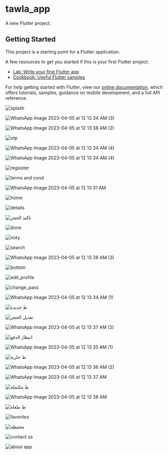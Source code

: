 # tawla_app

A new Flutter project.

## Getting Started

This project is a starting point for a Flutter application.

A few resources to get you started if this is your first Flutter project:

- [Lab: Write your first Flutter app](https://flutter.dev/docs/get-started/codelab)
- [Cookbook: Useful Flutter samples](https://flutter.dev/docs/cookbook)

For help getting started with Flutter, view our
[online documentation](https://flutter.dev/docs), which offers tutorials,
samples, guidance on mobile development, and a full API reference.

![splash](https://user-images.githubusercontent.com/122188401/229960544-0fafb88a-4933-49f3-8afe-6bf5a11e1e94.jpeg)

![WhatsApp Image 2023-04-05 at 12 13 34 AM (3)](https://user-images.githubusercontent.com/122188401/229960778-6dee0892-e843-4bf5-9904-446800abd49e.jpeg)

![WhatsApp Image 2023-04-05 at 12 13 38 AM (2)](https://user-images.githubusercontent.com/122188401/230521469-74caf82c-6699-4e85-80d4-d68dc170c23c.jpeg)

![otp](https://user-images.githubusercontent.com/122188401/229962767-29058897-8154-47b9-a55d-7cc918083cfa.jpeg)

![WhatsApp Image 2023-04-05 at 12 13 34 AM (4)](https://user-images.githubusercontent.com/122188401/229962463-d8062d4b-0b49-416e-ad02-eb067a662c09.jpeg)

![WhatsApp Image 2023-04-05 at 12 13 34 AM (4)](https://user-images.githubusercontent.com/122188401/229963753-891410b3-48e0-4bc3-bab0-63c4e2dd5b25.jpeg)

![regsister](https://user-images.githubusercontent.com/122188401/229963835-6fa6fce8-d85c-411a-a9ac-4aeb1079e49e.jpeg)

![terms and cond](https://user-images.githubusercontent.com/122188401/229963946-7ba6ec2f-7f50-4244-aa78-209532582f0e.jpeg)

![WhatsApp Image 2023-04-05 at 12 13 31 AM](https://user-images.githubusercontent.com/122188401/229964013-2d563b68-ec95-42e4-8b44-176e2ea4d33b.jpeg)

![home](https://user-images.githubusercontent.com/122188401/229964112-220d4068-e7bd-45c9-be82-ca9421b6781d.jpeg)

![details](https://user-images.githubusercontent.com/122188401/230517801-934247c3-2de5-4e3c-9ecc-4e0cd436d37b.jpg)

![تاكيد الحجز](https://user-images.githubusercontent.com/122188401/230519664-a67d61d4-43ba-4bf9-b23d-ac7a6a4fbf36.jpg)

![done](https://user-images.githubusercontent.com/122188401/230517931-e4cf08de-2197-4568-bf71-b9d4171aba6b.jpeg)

![noty](https://user-images.githubusercontent.com/122188401/230518257-1c28427f-7f04-4d4d-82f2-110b314078d4.jpeg)

![search](https://user-images.githubusercontent.com/122188401/230518297-1e7e96e7-ef59-45c0-833d-541e7c619cb3.jpeg)

![WhatsApp Image 2023-04-05 at 12 13 38 AM (3)](https://user-images.githubusercontent.com/122188401/230518352-cefc053a-d2f5-4332-a836-8be6a3e3f0f0.jpeg)

![bottom](https://user-images.githubusercontent.com/122188401/230518394-4d1c23ed-02d6-4edf-a19d-015cf2c1be9c.jpeg)

![edit_profile](https://user-images.githubusercontent.com/122188401/230520893-f8e5c047-1188-472b-a39e-eaf190e295fe.jpeg)

![change_pass](https://user-images.githubusercontent.com/122188401/230521031-c696fc5c-7e44-4e97-8ba8-efed29ccebe5.jpeg)

![WhatsApp Image 2023-04-05 at 12 13 34 AM (1)](https://user-images.githubusercontent.com/122188401/230518456-63d2efda-3884-4bb0-aa70-c51f50f10ea5.jpeg)

![ط جديدة](https://user-images.githubusercontent.com/122188401/230518568-29e8e054-f09a-4544-b690-d3b249b57032.jpg)

![تعديل الحجز](https://user-images.githubusercontent.com/122188401/230519710-445488ce-4f27-4fb1-9a88-774f1ac588cd.jpg)

![WhatsApp Image 2023-04-05 at 12 13 37 AM (2)](https://user-images.githubusercontent.com/122188401/230519797-cd0b988b-e055-4081-8280-e3a78217f3df.jpeg)

![انتظار الدفع](https://user-images.githubusercontent.com/122188401/230519882-c73c4904-7a31-492c-92a3-49f409bcd73a.jpg)

![WhatsApp Image 2023-04-05 at 12 13 35 AM (1)](https://user-images.githubusercontent.com/122188401/230520023-9daf195e-0f66-46f1-8337-3cb888189661.jpeg)

![ط جارية](https://user-images.githubusercontent.com/122188401/230520132-925b8486-5344-4d4e-9b86-30ca9a54f8ef.jpg)

![WhatsApp Image 2023-04-05 at 12 13 36 AM (2)](https://user-images.githubusercontent.com/122188401/230520208-58c004dc-4574-4ecd-935e-961bb5c3e4a3.jpeg)

![WhatsApp Image 2023-04-05 at 12 13 37 AM](https://user-images.githubusercontent.com/122188401/230520308-7eb06c56-4d6f-4391-b432-79ce6b3a57d7.jpeg)

![ط مكتملة](https://user-images.githubusercontent.com/122188401/230520349-bc5942e2-7169-4125-8688-a8b9bc95466e.jpg)

![WhatsApp Image 2023-04-05 at 12 13 38 AM](https://user-images.githubusercontent.com/122188401/230520447-81d8b4b6-369d-4f07-b87f-4fa870b7b027.jpeg)

![ط ملغاة](https://user-images.githubusercontent.com/122188401/230520484-ffab7f82-bcd0-4ac3-a4d6-0e5b9ac5bed7.jpg)

![favorites](https://user-images.githubusercontent.com/122188401/230520598-0e77a614-b6ae-4673-a6f2-84797aabdd10.jpeg)

![محفظة](https://user-images.githubusercontent.com/122188401/230520674-ed88a700-3c7a-4e4d-86ad-c2e0c46c8061.jpeg)

![contact us](https://user-images.githubusercontent.com/122188401/230520742-f76e6bd5-17a3-4fa9-be6d-db17f51282b1.jpeg)

![about app](https://user-images.githubusercontent.com/122188401/230520790-2e6bbfbf-cf42-43fe-b424-4c52022c575b.jpeg)





